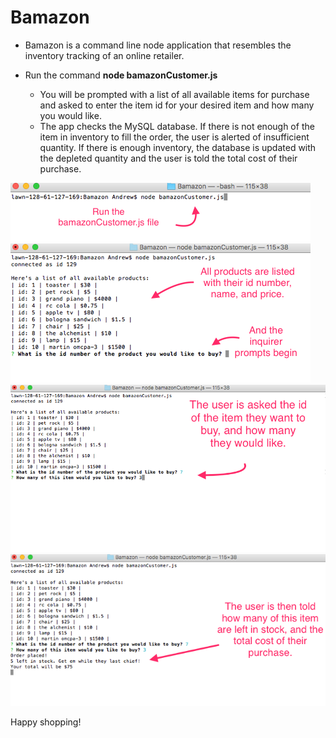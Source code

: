# Bamazon
* Bamazon is a command line node application that resembles the inventory tracking of an online retailer.

* Run the command **node bamazonCustomer.js**
  * You will be prompted with a list of all available items for purchase and asked to enter the item id for your desired item and how many you would like.
  * The app checks the MySQL database. If there is not enough of the item in inventory to fill the order, the user is alerted of insufficient quantity. If there is enough inventory, the database is updated with the depleted quantity and the user is told the total cost of their purchase.

![CLI screenshot](https://github.com/andrewdavidcoleman/Bamazon/blob/master/images/Screenshot-1.PNG)
![CLI screenshot](https://github.com/andrewdavidcoleman/Bamazon/blob/master/images/Screenshot-2.PNG)
![CLI screenshot](https://github.com/andrewdavidcoleman/Bamazon/blob/master/images/Screenshot-3.PNG)
![CLI screenshot](https://github.com/andrewdavidcoleman/Bamazon/blob/master/images/Screenshot-4.PNG)

Happy shopping!
